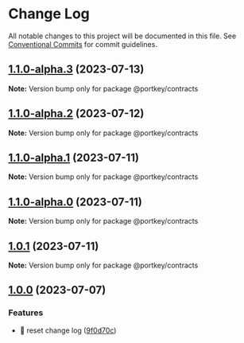 # Change Log

All notable changes to this project will be documented in this file.
See [Conventional Commits](https://conventionalcommits.org) for commit guidelines.

## [1.1.0-alpha.3](https://github.com/Portkey-Wallet/portkey-web/compare/v1.1.0-alpha.2...v1.1.0-alpha.3) (2023-07-13)

**Note:** Version bump only for package @portkey/contracts

## [1.1.0-alpha.2](https://github.com/Portkey-Wallet/portkey-web/compare/v1.1.0-alpha.1...v1.1.0-alpha.2) (2023-07-12)

**Note:** Version bump only for package @portkey/contracts

## [1.1.0-alpha.1](https://github.com/Portkey-Wallet/portkey-web/compare/v1.1.0-alpha.0...v1.1.0-alpha.1) (2023-07-11)

**Note:** Version bump only for package @portkey/contracts

## [1.1.0-alpha.0](https://github.com/Portkey-Wallet/portkey-web/compare/v1.0.1...v1.1.0-alpha.0) (2023-07-11)

**Note:** Version bump only for package @portkey/contracts

## [1.0.1](https://github.com/Portkey-Wallet/portkey-web/compare/v1.0.0...v1.0.1) (2023-07-11)

**Note:** Version bump only for package @portkey/contracts

## [1.0.0](https://github.com/Portkey-Wallet/portkey-web/compare/v1.0.0-alpha.8...v1.0.0) (2023-07-07)

### Features

- 🎸 reset change log ([9f0d70c](https://github.com/Portkey-Wallet/portkey-web/commit/9f0d70c297198c8c516178235e59614f40544003))
